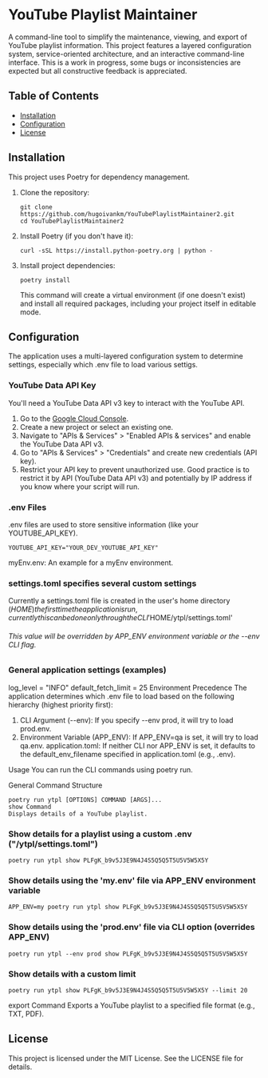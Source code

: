 # YouTube Playlist Maintainer

A command-line tool to simplify the maintenance, viewing, and export of YouTube playlist information. This project features a layered configuration system, service-oriented architecture, and an interactive command-line interface. This is a work in progress, some bugs or inconsistencies are expected but all constructive feedback is appreciated.

## Table of Contents

- [Installation](#installation)
- [Configuration](#configuration)
- [License](#license)

## Installation

This project uses Poetry for dependency management.
1. Clone the repository:
    ```
    git clone https://github.com/hugoivankm/YouTubePlaylistMaintainer2.git
    cd YouTubePlaylistMaintainer2
    ```

2. Install Poetry (if you don't have it):
    ```
    curl -sSL https://install.python-poetry.org | python -
    ```

3. Install project dependencies:

    ```
    poetry install
    ```
    This command will create a virtual environment (if one doesn't exist) and install all required packages, including your project itself in editable mode.

## Configuration
The application uses a multi-layered configuration system to determine settings, especially which .env file to load various settigs.

### YouTube Data API Key
You'll need a YouTube Data API v3 key to interact with the YouTube API.

1. Go to the [Google Cloud Console](https://console.cloud.google.com/).
2. Create a new project or select an existing one.
3. Navigate to "APIs & Services" > "Enabled APIs & services" and enable the YouTube Data API v3.
4. Go to "APIs & Services" > "Credentials" and create new credentials (API key).
5. Restrict your API key to prevent unauthorized use. Good practice is to restrict it by API (YouTube Data API v3) and potentially by IP address if you know where your script will run.

### .env Files
.env files are used to store sensitive information (like your YOUTUBE_API_KEY).

```
YOUTUBE_API_KEY="YOUR_DEV_YOUTUBE_API_KEY"
```
myEnv.env: An example for a myEnv environment.


### settings.toml specifies several custom settings
Currently a settings.toml file is created in the user's home directory ($HOME) the first time the application is run, currently this can be done only through the CLI
'$HOME/ytpl/settings.toml'

###### This value will be overridden by APP_ENV environment variable or the --env CLI flag.

### General application settings (examples)
log_level = "INFO"
default_fetch_limit = 25
Environment Precedence
The application determines which .env file to load based on the following hierarchy (highest priority first):

1. CLI Argument (--env): If you specify --env prod, it will try to load prod.env.
2. Environment Variable (APP_ENV): If APP_ENV=qa is set, it will try to load qa.env.
application.toml: If neither CLI nor APP_ENV is set, it defaults to the default_env_filename specified in application.toml (e.g., .env).

Usage
You can run the CLI commands using poetry run.

General Command Structure

```
poetry run ytpl [OPTIONS] COMMAND [ARGS]...
show Command
Displays details of a YouTube playlist.
```

### Show details for a playlist using a custom .env ("<user-home-directory>/ytpl/settings.toml")
```
poetry run ytpl show PLFgK_b9v5J3E9N4J4S5Q5Q5T5U5V5W5X5Y
```

### Show details using the 'my.env' file via APP_ENV environment variable
```
APP_ENV=my poetry run ytpl show PLFgK_b9v5J3E9N4J4S5Q5Q5T5U5V5W5X5Y
```

### Show details using the 'prod.env' file via CLI option (overrides APP_ENV)
```
poetry run ytpl --env prod show PLFgK_b9v5J3E9N4J4S5Q5Q5T5U5V5W5X5Y
```

### Show details with a custom limit
```
poetry run ytpl show PLFgK_b9v5J3E9N4J4S5Q5Q5T5U5V5W5X5Y --limit 20
```
export Command
Exports a YouTube playlist to a specified file format (e.g., TXT, PDF).

## License
This project is licensed under the MIT License. See the LICENSE file for details.
